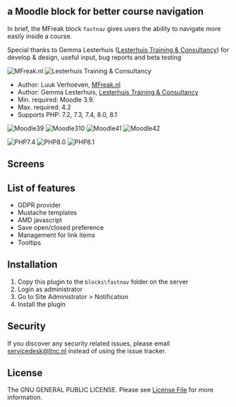 ## a Moodle block for better course navigation

In brief, the MFreak block `fastnav` gives users the ability to navigate more easily inside a course.
 
Special thanks to Gemma Lesterhuis ([Lesterhuis Training & Consultancy](https://ltnc.nl/)) for develop & design, useful input, bug reports and beta testing

![MFreak.nl](https://MFreak.nl/logo_small.png)
![Lesterhuis Training & Consultancy](https://MFreak.nl/logo_small_ltnc.png)

* Author: Luuk Verhoeven, [MFreak.nl](https://MFreak.nl/)
* Author: Gemma Lesterhuis, [Lesterhuis Training & Consultancy](https://ltnc.nl/)
* Min. required: Moodle 3.9.
* Max. required: 4.2
* Supports PHP: 7.2, 7.3, 7.4, 8.0, 8.1

![Moodle39](https://img.shields.io/badge/moodle-3.9-brightgreen.svg)
![Moodle310](https://img.shields.io/badge/moodle-3.10-brightgreen.svg)
![Moodle41](https://img.shields.io/badge/moodle-4.1-brightgreen.svg)
![Moodle42](https://img.shields.io/badge/moodle-4.2-brightgreen.svg)

![PHP7.4](https://img.shields.io/badge/PHP-7.4-blue.svg)
![PHP8.0](https://img.shields.io/badge/PHP-8.0-blue.svg)
![PHP8.1](https://img.shields.io/badge/PHP-8.1-blue.svg)

## Screens

## List of features
- GDPR provider
- Mustache templates
- AMD javascript
- Save open/closed preference
- Management for link items
- Tooltips

## Installation
1.  Copy this plugin to the `blocks\fastnav` folder on the server
2.  Login as administrator
3.  Go to Site Administrator > Notification
4.  Install the plugin

## Security

If you discover any security related issues, please email [servicedesk@ltnc.nl](mailto:lservicedesk@ltnc.nl) instead of using the issue tracker.

## License

The GNU GENERAL PUBLIC LICENSE. Please see [License File](LICENSE) for more information.
